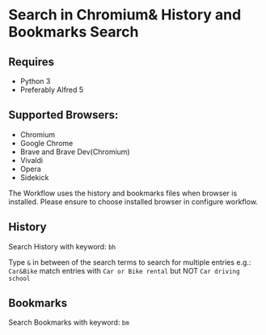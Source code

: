 # Search in Chromium& History and Bookmarks Search

## Requires 

* Python 3
* Preferably Alfred 5

## Supported Browsers: 

- Chromium
- Google Chrome
- Brave and Brave Dev(Chromium)
- Vivaldi
- Opera
- Sidekick

The Workflow uses the history and bookmarks files when browser is installed. 
Please ensure to choose installed browser in configure workflow. 

## History

Search History with keyword: `bh`

Type `&` in between of the search terms to search for multiple entries e.g.: 
 `Car&Bike` match entries with `Car or Bike rental` but NOT `Car driving school`

## Bookmarks

Search Bookmarks with keyword: `bm`
